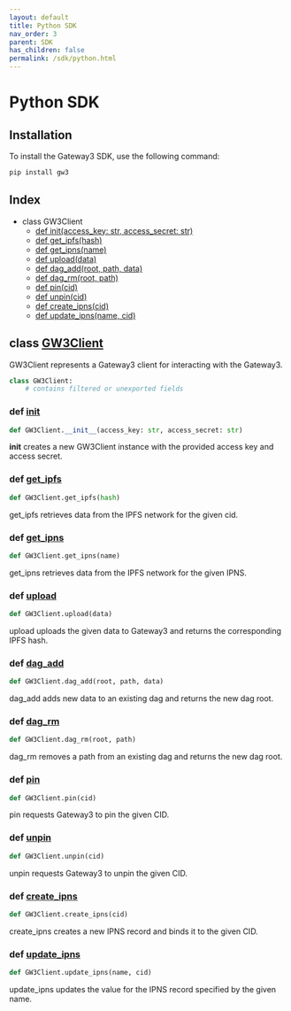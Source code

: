 ```yaml
---
layout: default
title: Python SDK
nav_order: 3
parent: SDK
has_children: false
permalink: /sdk/python.html
---
```


# Python SDK

## Installation

To install the Gateway3 SDK, use the following command:

```sh
pip install gw3
```

## Index

- class GW3Client
  - [def init(access_key: str, access_secret: str)](<#def-init>)
  - [def get_ipfs(hash)](<#def-get_ipfs>)
  - [def get_ipns(name)](<#def-get_ipns>)
  - [def upload(data)](<#def-upload>)
  - [def dag_add(root, path, data)](<#def-dag_add>)
  - [def dag_rm(root, path)](<#def-dag_rm>)
  - [def pin(cid)](<#def-pin>)
  - [def unpin(cid)](<#def-unpin>)
  - [def create_ipns(cid)](<#def-create_ipns>)
  - [def update_ipns(name, cid)](<#def-update_ipns>)

## class [GW3Client](https://github.com/photon-storage/gw3-sdk-python/blob/main/gw3/client.py#L14-L250)

GW3Client represents a Gateway3 client for interacting with the Gateway3.

```python
class GW3Client:
    # contains filtered or unexported fields
```

### def [init](https://github.com/photon-storage/gw3-sdk-python/blob/main/gw3/client.py#L19-L23)

```python
def GW3Client.__init__(access_key: str, access_secret: str)
```

__init__ creates a new GW3Client instance with the provided access key and access secret.

### def [get_ipfs](https://github.com/photon-storage/gw3-sdk-python/blob/main/gw3/client.py#L54)

```python
def GW3Client.get_ipfs(hash)
```

get_ipfs retrieves data from the IPFS network for the given cid.

### def [get_ipns](https://github.com/photon-storage/gw3-sdk-python/blob/main/gw3/client.py#L64)

```python
def GW3Client.get_ipns(name)
```

get_ipns retrieves data from the IPFS network for the given IPNS.

### def [upload](https://github.com/photon-storage/gw3-sdk-python/blob/main/gw3/client.py#L84)

```python
def GW3Client.upload(data)
```

upload uploads the given data to Gateway3 and returns the corresponding IPFS hash.

### def [dag_add](https://github.com/photon-storage/gw3-sdk-python/blob/main/gw3/client.py#L102)

```python
def GW3Client.dag_add(root, path, data)
```

dag_add adds new data to an existing dag and returns the new dag root.

### def [dag_rm](https://github.com/photon-storage/gw3-sdk-python/blob/main/gw3/client.py#L120)

```python
def GW3Client.dag_rm(root, path)
```

dag_rm removes a path from an existing dag and returns the new dag root.

### def [pin](https://github.com/photon-storage/gw3-sdk-python/blob/main/gw3/client.py#L128)

```python
def GW3Client.pin(cid)
```

pin requests Gateway3 to pin the given CID.

### def [unpin](https://github.com/photon-storage/gw3-sdk-python/blob/main/gw3/client.py#L136)

```python
def GW3Client.unpin(cid)
```

unpin requests Gateway3 to unpin the given CID.

### def [create_ipns](https://github.com/photon-storage/gw3-sdk-python/blob/main/gw3/client.py#L144)

```python
def GW3Client.create_ipns(cid)
```

create_ipns creates a new IPNS record and binds it to the given CID.

### def [update_ipns](https://github.com/photon-storage/gw3-sdk-python/blob/main/gw3/client.py#L154)

```python
def GW3Client.update_ipns(name, cid)
```

update_ipns updates the value for the IPNS record specified by the given name.
